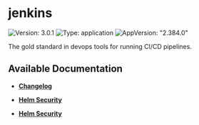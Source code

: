 # jenkins

![Version: 3.0.1](https://img.shields.io/badge/Version-3.0.1-informational?style=flat-square) ![Type: application](https://img.shields.io/badge/Type-application-informational?style=flat-square) ![AppVersion: "2.384.0"](https://img.shields.io/badge/AppVersion-"2.384.0"-informational?style=flat-square)

The gold standard in devops tools for running CI/CD pipelines.

## Available Documentation

- [**Changelog**](CHANGELOG)

- [**Helm Security**](container-security)

- [**Helm Security**](helm-security)

